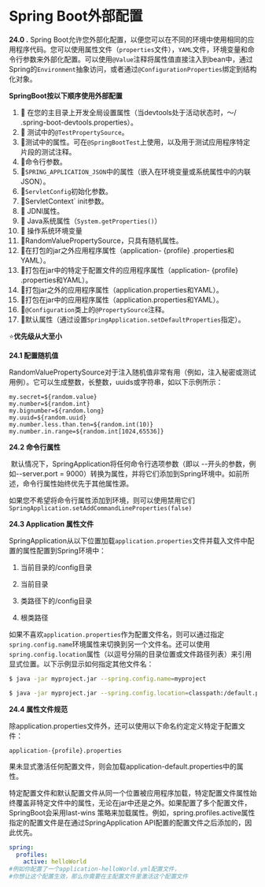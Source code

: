 # Spring Boot外部配置

**24.0 .**   Spring Boot允许您外部化配置，以便您可以在不同的环境中使用相同的应用程序代码。您可以使用属性文件（`properties`文件），`YAML`文件，环境变量和命令行参数来外部化配置。可以使用`@Value`注释将属性值直接注入到bean中，通过Spring的`Environment`抽象访问，或者通过`@ConfigurationProperties`绑定到结构化对象。

**SpringBoot按以下顺序使用外部配置**

1. :large_orange_diamond:  在您的主目录上开发全局设置属性（当devtools处于活动状态时，〜/ .spring-boot-devtools.properties）。
2. :large_orange_diamond: 测试中的`@TestPropertySource`。
3. :large_orange_diamond:测试中的属性。可在`@SpringBootTest`上使用，以及用于测试应用程序特定片段的测试注释。
4. :large_orange_diamond:命令行参数。
5. :large_orange_diamond:`SPRING_APPLICATION_JSON`中的属性（嵌入在环境变量或系统属性中的内联JSON）。
6. :large_orange_diamond:`ServletConfig`初始化参数。
7. :large_orange_diamond:ServletContext` init参数。
8. :large_orange_diamond: JDNI属性。
9. :large_orange_diamond: Java系统属性（`System.getProperties()`）
10. :large_orange_diamond: 操作系统环境变量
11. :large_orange_diamond:RandomValuePropertySource，只具有随机属性。
12. :large_orange_diamond:在打包的jar之外应用程序属性（application- {profile} .properties和YAML）。
13. :large_orange_diamond:打包在jar中的特定于配置文件的应用程序属性（application- {profile} .properties和YAML）。
14. :large_orange_diamond:打包jar之外的应用程序属性（application.properties和YAML）。
15. :large_orange_diamond:打包在jar中的应用程序属性（application.properties和YAML）。
16. :large_orange_diamond:`@Configuration`类上的`@PropertySource`注释。
17. :large_orange_diamond:默认属性（通过设置`SpringApplication.setDefaultProperties`指定）。       

:star:**优先级从大至小**

**24.1   配置随机值**   

RandomValuePropertySource对于注入随机值非常有用（例如，注入秘密或测试用例）。它可以生成整数，长整数，uuids或字符串，如以下示例所示：

````properties
my.secret=${random.value}
my.number=${random.int}
my.bignumber=${random.long}
my.uuid=${random.uuid}
my.number.less.than.ten=${random.int(10)}
my.number.in.range=${random.int[1024,65536]}
````

**24.2 命令行属性**

​	默认情况下，SpringApplication将任何命令行选项参数（即以 --开头的参数，例如--server.port = 9000）转换为属性，并将它们添加到Spring环境中。如前所述，命令行属性始终优先于其他属性源。

如果您不希望将命令行属性添加到环境，则可以使用禁用它们`SpringApplication.setAddCommandLineProperties(false)`

**24.3 Application 属性文件**

SpringApplication从以下位置加载`application.properties`文件并载入文件中配置的属性配置到Spring环境中：

1. 当前目录的/config目录

2. 当前目录

3. 类路径下的/config目录

4. 根类路径

 如果不喜欢`application.properties`作为配置文件名，则可以通过指定`spring.config.name`环境属性来切换到另一个文件名。还可以使用`spring.config.location`属性（以逗号分隔的目录位置或文件路径列表）来引用显式位置。以下示例显示如何指定其他文件名：

````bash
$ java -jar myproject.jar --spring.config.name=myproject
````

````bash
$ java -jar myproject.jar --spring.config.location=classpath:/default.properties,classpath:/override.properties
````

**24.4  属性文件规范**

除application.properties文件外，还可以使用以下命名约定定义特定于配置文件：

`application-{profile}.properties`

果未显式激活任何配置文件，则会加载application-default.properties中的属性。

特定配置文件和默认配置文件从同一个位置被应用程序加载，特定配置文件属性始终覆盖非特定文件中的属性，无论在jar中还是之外。如果配置了多个配置文件，SpringBoot会采用last-wins 策略来加载属性。例如，spring.profiles.active属性指定的配置文件是在通过SpringApplication API配置的配置文件之后添加的，因此优先。

````yaml
spring:
  profiles:
    active: helloWorld
#例如你配置了一个application-helloWorld.yml配置文件，
#你想让这个配置生效，那么你需要在主配置文件里激活这个配置文件
````

